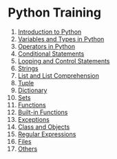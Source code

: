 # Python Training

1.  [Introduction to Python](https://github.com/rvsp/Python3-reference/blob/master/1_basics.py)
2.  [Variables and Types in Python](https://github.com/rvsp/Python3-reference/blob/master/2_variables-types.py)
3.  [Operators in Python](https://github.com/rvsp/Python3-reference/blob/master/3_operators.py)
4.  [Conditional Statements](https://github.com/rvsp/Python3-reference/blob/master/4_conditional-statements.py)
5.  [Looping and Control Statements](https://github.com/rvsp/Python3-reference/blob/master/5_loops-control.py)
6.  [Strings](https://github.com/rvsp/Python3-reference/blob/master/strings.py)
7.  [List and List Comprehension](https://github.com/rvsp/Python3-reference/tree/master/Lists)
8.  [Tuple]()
9.  [Dictionary]()
10. [Sets]()
11. [Functions](https://github.com/rvsp/Python3-reference/tree/master/Functions)
12. [Built-in Functions](https://github.com/rvsp/Python3-reference/blob/master/Advanced/built-in-functions.py)
13. [Exceptions](https://github.com/rvsp/Python3-reference/blob/master/Advanced/exceptions.py)
14. [Class and Objects]()
15. [Regular Expressions]()
16. [Files]()
17. [Others](https://github.com/rvsp/Python3-reference/tree/master/Others)
